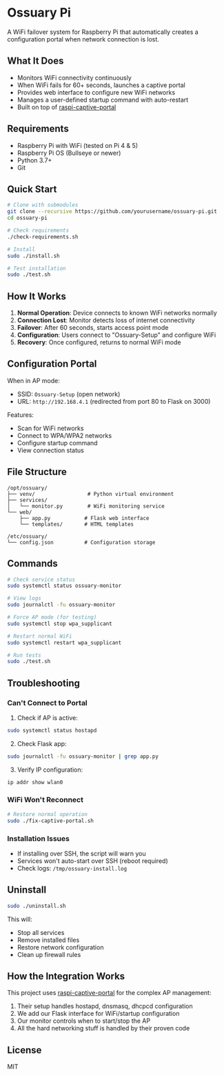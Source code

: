 # Ossuary Pi

A WiFi failover system for Raspberry Pi that automatically creates a configuration portal when network connection is lost.

## What It Does

- Monitors WiFi connectivity continuously
- When WiFi fails for 60+ seconds, launches a captive portal
- Provides web interface to configure new WiFi networks
- Manages a user-defined startup command with auto-restart
- Built on top of [raspi-captive-portal](https://github.com/Splines/raspi-captive-portal)

## Requirements

- Raspberry Pi with WiFi (tested on Pi 4 & 5)
- Raspberry Pi OS (Bullseye or newer)
- Python 3.7+
- Git

## Quick Start

```bash
# Clone with submodules
git clone --recursive https://github.com/yourusername/ossuary-pi.git
cd ossuary-pi

# Check requirements
./check-requirements.sh

# Install
sudo ./install.sh

# Test installation
sudo ./test.sh
```

## How It Works

1. **Normal Operation**: Device connects to known WiFi networks normally
2. **Connection Lost**: Monitor detects loss of internet connectivity
3. **Failover**: After 60 seconds, starts access point mode
4. **Configuration**: Users connect to "Ossuary-Setup" and configure WiFi
5. **Recovery**: Once configured, returns to normal WiFi mode

## Configuration Portal

When in AP mode:
- SSID: `Ossuary-Setup` (open network)
- URL: `http://192.168.4.1` (redirected from port 80 to Flask on 3000)

Features:
- Scan for WiFi networks
- Connect to WPA/WPA2 networks
- Configure startup command
- View connection status

## File Structure

```
/opt/ossuary/
├── venv/                 # Python virtual environment
├── services/
│   └── monitor.py        # WiFi monitoring service
└── web/
    ├── app.py           # Flask web interface
    └── templates/       # HTML templates

/etc/ossuary/
└── config.json          # Configuration storage
```

## Commands

```bash
# Check service status
sudo systemctl status ossuary-monitor

# View logs
sudo journalctl -fu ossuary-monitor

# Force AP mode (for testing)
sudo systemctl stop wpa_supplicant

# Restart normal WiFi
sudo systemctl restart wpa_supplicant

# Run tests
sudo ./test.sh
```

## Troubleshooting

### Can't Connect to Portal

1. Check if AP is active:
```bash
sudo systemctl status hostapd
```

2. Check Flask app:
```bash
sudo journalctl -fu ossuary-monitor | grep app.py
```

3. Verify IP configuration:
```bash
ip addr show wlan0
```

### WiFi Won't Reconnect

```bash
# Restore normal operation
sudo ./fix-captive-portal.sh
```

### Installation Issues

- If installing over SSH, the script will warn you
- Services won't auto-start over SSH (reboot required)
- Check logs: `/tmp/ossuary-install.log`

## Uninstall

```bash
sudo ./uninstall.sh
```

This will:
- Stop all services
- Remove installed files
- Restore network configuration
- Clean up firewall rules

## How the Integration Works

This project uses [raspi-captive-portal](https://github.com/Splines/raspi-captive-portal) for the complex AP management:

1. Their setup handles hostapd, dnsmasq, dhcpcd configuration
2. We add our Flask interface for WiFi/startup configuration
3. Our monitor controls when to start/stop the AP
4. All the hard networking stuff is handled by their proven code

## License

MIT